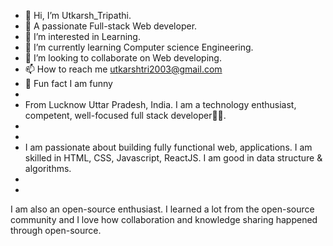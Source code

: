 - 👋 Hi, I’m Utkarsh_Tripathi.
- 💯 A passionate Full-stack Web developer.
- 👀 I’m interested in Learning.
- 🌱 I’m currently learning Computer science Engineering.
- 💞️ I’m looking to collaborate on Web developing.
- 📫 How to reach me utkarshtri2003@gmail.com
- 🌹 Fun fact I am funny
- 
- From Lucknow Uttar Pradesh, India. I am a technology enthusiast, competent, well-focused full stack developer👨‍💻.
-
-
- I am passionate about building fully functional web, applications.
I am skilled in HTML, CSS, Javascript, ReactJS. I am good in data structure & algorithms.
-
-
I am also an open-source enthusiast. I learned a lot from the open-source community and I love how collaboration and knowledge sharing happened through open-source.
